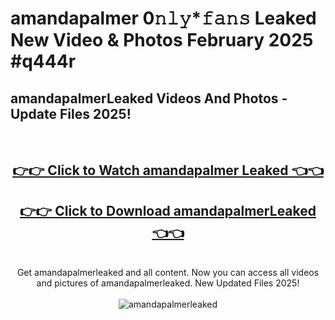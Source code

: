# amandapalmer 0𝚗𝚕𝚢*𝚏𝚊𝚗𝚜 Leaked New Video & Photos February 2025 #q444r

<h2>amandapalmerLeaked Videos And Photos - Update Files 2025!</h2>
<br>
<div align="center">
<h2><a href="https://mediaupload.pro?title=amandapalmer&ref=11F" rel="nofollow">👉👉 Click to Watch amandapalmer Leaked 👈👈</a></h2>
<h2><a href="https://mediaupload.pro?title=amandapalmer&ref=11F" rel="nofollow">👉👉 Click to Download amandapalmerLeaked 👈👈</a></h2>
<br>
Get amandapalmerleaked and all content. Now you can access all videos and pictures of amandapalmerleaked. New Updated Files 2025!
<br>
<br>
<a href="https://mediaupload.pro?title=amandapalmer&ref=11F" rel="nofollow" data-target="animated-image.originalLink"><img src="https://i.ibb.co/Gkj2r4b/banner.png" alt="amandapalmerleaked" style="max-width: 100%; display: inline-block;" data-target="animated-image.originalImage"></a>
</div>
<br>


